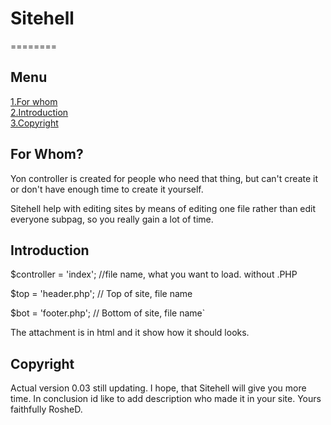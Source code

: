 ﻿# Sitehell
========
## Menu
[1.For whom](#forwhom)
<br/>
[2.Introduction](#introduction)
<br/>
[3.Copyright](#copyright)
<br/>

## For Whom?
Yon controller is created for people who need that thing, but can't create it or don't have enough time to create it yourself.
 
Sitehell help with editing sites by means of editing one file rather than edit everyone subpag, so you really gain a lot of time.

## Introduction
$controller = 'index'; //file name, what you want to load. without .PHP

$top = 'header.php'; // Top of site, file name

$bot = 'footer.php'; // Bottom of site, file name`

The attachment is in html and it show how it should looks.

## Copyright
Actual version 0.03 still updating.
I hope, that Sitehell will give you more time. 
In conclusion id like to add description who made it in your site.
Yours faithfully RosheD.

